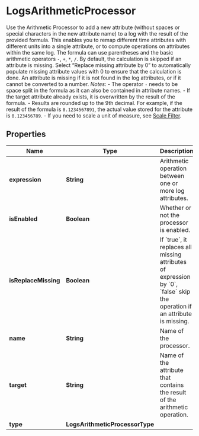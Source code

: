 

# LogsArithmeticProcessor

Use the Arithmetic Processor to add a new attribute (without spaces or special characters in the new attribute name) to a log with the result of the provided formula. This enables you to remap different time attributes with different units into a single attribute, or to compute operations on attributes within the same log.  The formula can use parentheses and the basic arithmetic operators `-`, `+`, `*`, `/`.  By default, the calculation is skipped if an attribute is missing. Select “Replace missing attribute by 0” to automatically populate missing attribute values with 0 to ensure that the calculation is done. An attribute is missing if it is not found in the log attributes, or if it cannot be converted to a number.  *Notes*:  - The operator `-` needs to be space split in the formula as it can also be contained in attribute names. - If the target attribute already exists, it is overwritten by the result of the formula. - Results are rounded up to the 9th decimal. For example, if the result of the formula is `0.1234567891`,   the actual value stored for the attribute is `0.123456789`. - If you need to scale a unit of measure,   see [Scale Filter](https://docs.datadoghq.com/logs/processing/parsing/?tab=filter#matcher-and-filter).

## Properties

Name | Type | Description | Notes
------------ | ------------- | ------------- | -------------
**expression** | **String** | Arithmetic operation between one or more log attributes. | 
**isEnabled** | **Boolean** | Whether or not the processor is enabled. |  [optional]
**isReplaceMissing** | **Boolean** | If &#x60;true&#x60;, it replaces all missing attributes of expression by &#x60;0&#x60;, &#x60;false&#x60; skip the operation if an attribute is missing. |  [optional]
**name** | **String** | Name of the processor. |  [optional]
**target** | **String** | Name of the attribute that contains the result of the arithmetic operation. | 
**type** | **LogsArithmeticProcessorType** |  | 



